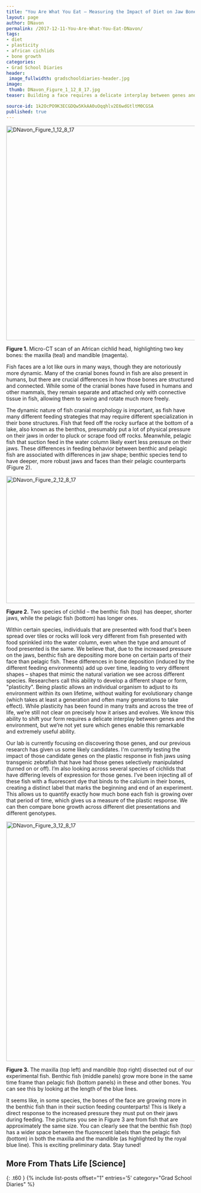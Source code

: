 ```yaml
---
title: "You Are What You Eat – Measuring the Impact of Diet on Jaw Bone Growth in Fish, part I"
layout: page
author: DNavon
permalink: /2017-12-11-You-Are-What-You-Eat-DNavon/
tags:
- diet
- plasticity
- african cichlids
- bone growth
categories:
- Grad School Diaries
header: 
 image_fullwidth: gradschooldiaries-header.jpg
image: 
 thumb: DNavon_Figure_1_12_8_17.jpg
teaser: Building a face requires a delicate interplay between genes and the environment

source-id: 1k2OcPO9K3ECGDQw5KkAA0uOqqhlv2E6wdGtltM0CGSA
published: true
---
```

<a data-flickr-embed="true"  href="https://www.flickr.com/photos/139839751@N06/24051510117/in/dateposted-friend/" title="DNavon_Figure_1_12_8_17"><img src="https://farm5.staticflickr.com/4584/24051510117_a8bf40f63a_z.jpg" width="635" height="573" alt="DNavon_Figure_1_12_8_17"></a><script async src="//embedr.flickr.com/assets/client-code.js" charset="utf-8"></script>

**Figure 1.** Micro-CT scan of an African cichlid head, highlighting two key bones: the maxilla (teal) and mandible (magenta).  

Fish faces are a lot like ours in many ways, though they are notoriously more dynamic. Many of the cranial bones found in fish are also present in humans, but there are crucial differences in how those bones are structured and connected. While some of the cranial bones have fused in humans and other mammals, they remain separate and attached only with connective tissue in fish, allowing them to swing and rotate much more freely.  

The dynamic nature of fish cranial morphology is important, as fish have many different feeding strategies that may require different specialization in their bone structures. Fish that feed off the rocky surface at the bottom of a lake, also known as the benthos, presumably put a lot of physical pressure on their jaws in order to pluck or scrape food off rocks. Meanwhile, pelagic fish that suction feed in the water column likely exert less pressure on their jaws. These differences in feeding behavior between benthic and pelagic fish are associated with differences in jaw shape; benthic species tend to have deeper, more robust jaws and faces than their pelagic counterparts (Figure 2).

<a data-flickr-embed="true"  href="https://www.flickr.com/photos/139839751@N06/38200602154/in/dateposted-friend/" title="DNavon_Figure_2_12_8_17"><img src="https://farm5.staticflickr.com/4531/38200602154_6834812f8f_z.jpg" width="509" height="340" alt="DNavon_Figure_2_12_8_17"></a><script async src="//embedr.flickr.com/assets/client-code.js" charset="utf-8"></script>

**Figure 2.** Two species of cichlid – the benthic fish (top) has deeper, shorter jaws, while the pelagic fish (bottom) has longer ones.

Within certain species, individuals that are presented with food that's been spread over tiles or rocks will look very different from fish presented with food sprinkled into the water column, even when the type and amount of food presented is the same. We believe that, due to the increased pressure on the jaws, benthic fish are depositing more bone on certain parts of their face than pelagic fish. These differences in bone deposition (induced by the different feeding environments) add up over time, leading to very different shapes – shapes that mimic the natural variation we see across different species. Researchers call this ability to develop a different shape or form, "plasticity". Being plastic allows an individual organism to adjust to its environment within its own lifetime, without waiting for evolutionary change (which takes at least a generation and often many generations to take effect). While plasticity has been found in many traits and across the tree of life, we’re still not clear on precisely how it arises and evolves. We know this ability to shift your form requires a delicate interplay between genes and the environment, but we’re not yet sure which genes enable this remarkable and extremely useful ability.  

Our lab is currently focusing on discovering those genes, and our previous research has given us some likely candidates. I'm currently testing the impact of those candidate genes on the plastic response in fish jaws using transgenic zebrafish that have had those genes selectively manipulated (turned on or off). I’m also looking across several species of cichlids that have differing levels of expression for those genes. I’ve been injecting all of these fish with a fluorescent dye that binds to the calcium in their bones, creating a distinct label that marks the beginning and end of an experiment. This allows us to quantify exactly how much bone each fish is growing over that period of time, which gives us a measure of the plastic response. We can then compare bone growth across different diet presentations and different genotypes. 

<a data-flickr-embed="true"  href="https://www.flickr.com/photos/139839751@N06/24051510027/in/dateposted-friend/" title="DNavon_Figure_3_12_8_17"><img src="https://farm5.staticflickr.com/4547/24051510027_2ff67b1d3a_z.jpg" width="520" height="640" alt="DNavon_Figure_3_12_8_17"></a><script async src="//embedr.flickr.com/assets/client-code.js" charset="utf-8"></script>

**Figure 3.** The maxilla (top left) and mandible (top right) dissected out of our experimental fish.  Benthic fish (middle panels) grow more bone in the same time frame than pelagic fish (bottom panels) in these and other bones.  You can see this by looking at the length of the blue lines.  

It seems like, in some species, the bones of the face are growing more in the benthic fish than in their suction feeding counterparts! This is likely a direct response to the increased pressure they must put on their jaws during feeding. The pictures you see in Figure 3 are from fish that are approximately the same size. You can clearly see that the benthic fish (top) has a wider space between the fluorescent labels than the pelagic fish (bottom) in both the maxilla and the mandible (as highlighted by the royal blue line). This is exciting preliminary data. Stay tuned!

## More From Thats Life [Science]
{: .t60 }
{% include list-posts offset="1" entries='5' category="Grad School Diaries" %}

